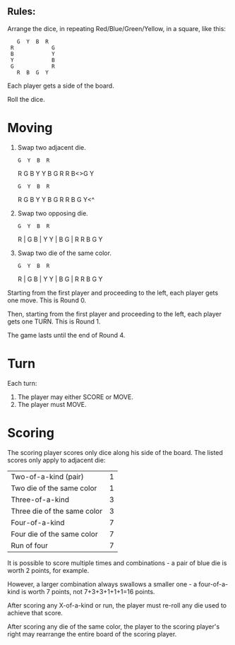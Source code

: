 Rules:
------ 

Arrange the dice, in repeating Red/Blue/Green/Yellow, in a square, like this: 

       G  Y  B  R
     R            G
     B            Y
     Y            B
     G            R
       R  B  G  Y

Each player gets a side of the board.

Roll the dice.  

Moving
======

1. Swap two adjacent die. 

       G  Y  B  R
     R            G
     B            Y
     Y            B
     G            R
       R  B<>G  Y

       G  Y  B  R
     R            G
     B            Y
     Y            B
     G            R
       R  B  G  Y<^

2. Swap two opposing die. 

       G  Y  B  R
     R    |       G
     B    |       Y
     Y    |       B
     G    |       R
       R  B  G  Y

3. Swap two die of the same color.

       G  Y  B  R
     R       |    G
     B       |    Y
     Y    |       B
     G    |       R
       R  B  G  Y

Starting from the first player and proceeding to the left, each player gets one move. This is Round 0. 

Then, starting from the first player and proceeding to the left, each player gets one TURN.  This is Round 1. 

The game lasts until the end of Round 4. 

Turn
====
Each turn: 
1. The player may either SCORE or MOVE. 
2. The player must MOVE. 

Scoring
=======

The scoring player scores only dice along his side of the board. The listed scores only apply to adjacent die: 

<table> 
    <tr><td>Two-of-a-kind (pair)</td> <td>1</td></tr>
    <tr><td>Two die of the same color</td> <td>1</td></tr>
    <tr><td>Three-of-a-kind</td> <td>3</td></tr>
    <tr><td>Three die of the same color</td> <td>3</td></tr>
    <tr><td>Four-of-a-kind</td> <td>7</td></tr>
    <tr><td>Four die of the same color</td> <td>7</td></tr>
    <tr><td>Run of four</td> <td>7</td></tr>
</table> 

It is possible to score multiple times and combinations - a pair of blue die is worth 2 points, for example.

However, a larger combination always swallows a smaller one - a four-of-a-kind is worth 7 points, not 7+3+3+1+1+1=16 points. 

After scoring any X-of-a-kind or run, the player must re-roll any die used to achieve that score. 

After scoring any die of the same color, the player to the scoring player's right may rearrange the entire board of the scoring player. 